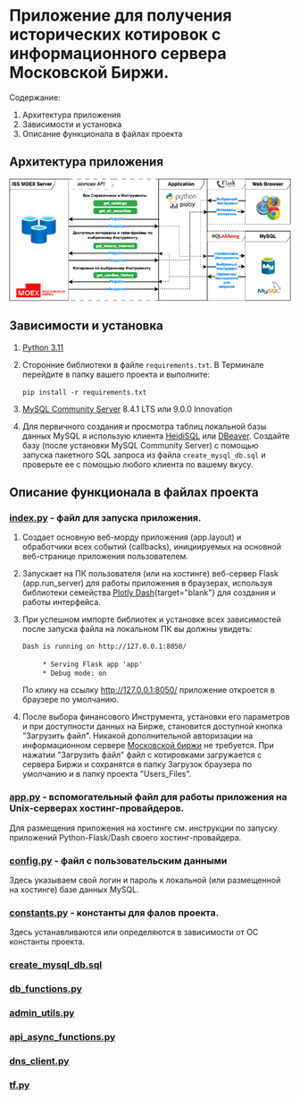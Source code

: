 # Приложение для получения исторических котировок с информационного сервера Московской Биржи.

Содержание:
1. Архитектура приложения
2. Зависимости и установка
3. Описание функционала в файлах проекта

## Архитектура приложения

![Архитектура](assets/readme_pics/moex_app_architecture.png)

## Зависимости и установка

1. [Python 3.11](https://www.python.org/downloads/)
2. Сторонние библиотеки в файле `requirements.txt`. В Терминале перейдите в папку вашего проекта и выполните:

   ```pip install -r requirements.txt```
  
3. [MySQL Community Server](https://dev.mysql.com/downloads/mysql/) 8.4.1 LTS или 9.0.0 Innovation
4. Для первичного создания и просмотра таблиц локальной базы данных MySQL я использую клиента [HeidiSQL](https://www.heidisql.com/download.php) или 
   [DBeaver](https://dbeaver.io/download/). Создайте базу (после установки MySQL Community Server) с помощью запуска пакетного SQL запроса из 
   файла `create_mysql_db.sql` и проверьте ее с помощью любого клиента по вашему вкусу.

## Описание функционала в файлах проекта

### [index.py](index.py) - файл для запуска приложения.

1. Создает основную веб-морду приложения (app.layout) и обработчики всех событий (callbacks), инициируемых на основной 
веб-странице приложения пользователем.
2. Запускает на ПК пользователя (или на хостинге) веб-сервер Flask (app.run_server) для работы приложения в браузерах, 
используя библиотеки семейства [Plotly Dash](https://dash.plotly.com/){target="blank"} для создания и работы интерфейса.
3. При успешном импорте библиотек и установке всех зависимостей после запуска файла на локальном ПК вы должны увидеть:

   ```
   Dash is running on http://127.0.0.1:8050/

        * Serving Flask app 'app'
        * Debug mode: on
   ```
   
   По клику на ссылку http://127.0.0.1:8050/ приложение откроется в браузере по умолчанию.

4. После выбора финансового Инструмента, установки его параметров и при доступности данных на Бирже, становится 
доступной кнопка "Загрузить файл". Никакой дополнительной авторизации на информационном сервере [Московской биржи](https://www.moex.com/a2193) 
не требуется. При нажатии "Загрузить файл" файл с котировками загружается с сервера Биржи и сохранятся в папку 
Загрузок браузера по умолчанию и в папку проекта "Users_Files".

### [app.py](app.py) - вспомогательный файл для работы приложения на Unix-серверах хостинг-провайдеров.

Для размещения приложения на хостинге см. инструкции по запуску приложений Python-Flask/Dash своего хостинг-провайдера.

### [config.py](config.py) - файл с пользовательским данными 

Здесь указываем свой логин и пароль к локальной (или размещенной на хостинге) базе данных MySQL.

### [constants.py](constants.py) - константы для фалов проекта.

Здесь устанавливаются или определяются в зависимости от ОС константы проекта.

### [create_mysql_db.sql](create_mysql_db.sql)

### [db_functions.py](db_functions.py)

### [admin_utils.py](admin_utils.py)

### [api_async_functions.py](api_async_functions.py)

### [dns_client.py](dns_client.py)

### [tf.py](tf.py)





